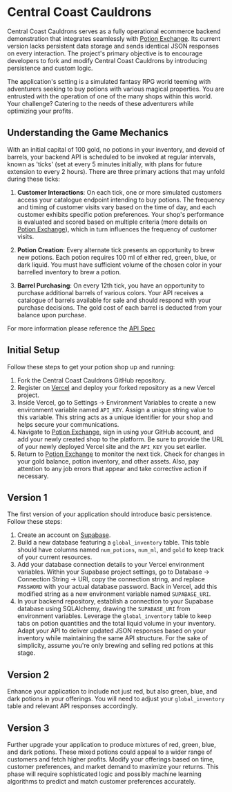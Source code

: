 # Central Coast Cauldrons

Central Coast Cauldrons serves as a fully operational ecommerce backend demonstration that integrates seamlessly with [Potion Exchange](https://potion-exchange.vercel.app/). Its current version lacks persistent data storage and sends identical JSON responses on every interaction. The project's primary objective is to encourage developers to fork and modify Central Coast Cauldrons by introducing persistence and custom logic.

The application's setting is a simulated fantasy RPG world teeming with adventurers seeking to buy potions with various magical properties. You are entrusted with the operation of one of the many shops within this world. Your challenge? Catering to the needs of these adventurers while optimizing your profits.

## Understanding the Game Mechanics

With an initial capital of 100 gold, no potions in your inventory, and devoid of barrels, your backend API is scheduled to be invoked at regular intervals, known as 'ticks' (set at every 5 minutes initially, with plans for future extension to every 2 hours). There are three primary actions that may unfold during these ticks:

1. **Customer Interactions**: On each tick, one or more simulated customers access your catalogue endpoint intending to buy potions. The frequency and timing of customer visits vary based on the time of day, and each customer exhibits specific potion preferences. Your shop's performance is evaluated and scored based on multiple criteria (more details on [Potion Exchange](https://potion-exchange.vercel.app/)), which in turn influences the frequency of customer visits.

2. **Potion Creation**: Every alternate tick presents an opportunity to brew new potions. Each potion requires 100 ml of either red, green, blue, or dark liquid. You must have sufficient volume of the chosen color in your barrelled inventory to brew a potion.

3. **Barrel Purchasing**: On every 12th tick, you have an opportunity to purchase additional barrels of various colors. Your API receives a catalogue of barrels available for sale and should respond with your purchase decisions. The gold cost of each barrel is deducted from your balance upon purchase.

For more information please reference the [API Spec](APISpec.md)

## Initial Setup

Follow these steps to get your potion shop up and running:

1. Fork the Central Coast Cauldrons GitHub repository.
2. Register on [Vercel](https://vercel.com/) and deploy your forked repository as a new Vercel project.
3. Inside Vercel, go to Settings -> Environment Variables to create a new environment variable named `API_KEY`. Assign a unique string value to this variable. This string acts as a unique identifier for your shop and helps secure your communications.
4. Navigate to [Potion Exchange](https://potion-exchange.vercel.app/), sign in using your GitHub account, and add your newly created shop to the platform. Be sure to provide the URL of your newly deployed Vercel site and the `API_KEY` you set earlier.
5. Return to [Potion Exchange](https://potion-exchange.vercel.app/) to monitor the next tick. Check for changes in your gold balance, potion inventory, and other assets. Also, pay attention to any job errors that appear and take corrective action if necessary.

## Version 1

The first version of your application should introduce basic persistence. Follow these steps:

1. Create an account on [Supabase](https://supabase.com/).
2. Build a new database featuring a `global_inventory` table. This table should have columns named `num_potions`, `num_ml`, and `gold` to keep track of your current resources.
3. Add your database connection details to your Vercel environment variables. Within your Supabase project settings, go to Database -> Connection String -> URI, copy the connection string, and replace `PASSWORD` with your actual database password. Back in Vercel, add this modified string as a new environment variable named `SUPABASE_URI`.
4. In your backend repository, establish a connection to your Supabase database using SQLAlchemy, drawing the `SUPABASE_URI` from environment variables. Leverage the `global_inventory` table to keep tabs on potion quantities and the total liquid volume in your inventory. Adapt your API to deliver updated JSON responses based on your inventory while maintaining the same API structure. For the sake of simplicity, assume you're only brewing and selling red potions at this stage.

## Version 2

Enhance your application to include not just red, but also green, blue, and dark potions in your offerings. You will need to adjust your `global_inventory` table and relevant API responses accordingly.

## Version 3

Further upgrade your application to produce mixtures of red, green, blue, and dark potions. These mixed potions could appeal to a wider range of customers and fetch higher profits. Modify your offerings based on time, customer preferences, and market demand to maximize your returns. This phase will require sophisticated logic and possibly machine learning algorithms to predict and match customer preferences accurately.
